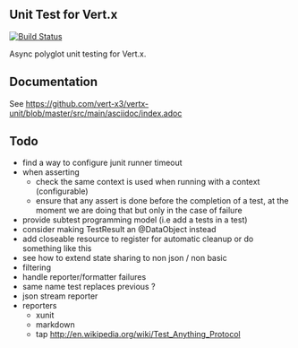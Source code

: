 ## Unit Test for Vert.x

[![Build Status](https://vertx.ci.cloudbees.com/buildStatus/icon?job=vert.x3-unit)](https://vertx.ci.cloudbees.com/view/vert.x-3/job/vert.x3-unit/)

Async polyglot unit testing for Vert.x.

## Documentation

See https://github.com/vert-x3/vertx-unit/blob/master/src/main/asciidoc/index.adoc

## Todo

- find a way to configure junit runner timeout
- when asserting
    - check the same context is used when running with a context (configurable)
    - ensure that any assert is done before the completion of a test, at the moment we are doing that
      but only in the case of failure
- provide subtest programming model (i.e add a tests in a test)
- consider making TestResult an @DataObject instead
- add closeable resource to register for automatic cleanup or do something like this
- see how to extend state sharing to non json / non basic
- filtering
- handle reporter/formatter failures
- same name test replaces previous ?
- json stream reporter
- reporters
    - xunit
    - markdown
    - tap http://en.wikipedia.org/wiki/Test_Anything_Protocol

